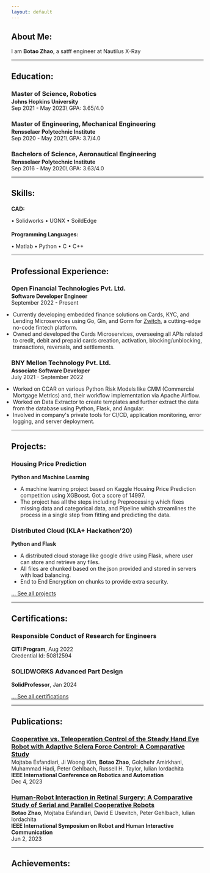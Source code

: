 ```yaml
---
layout: default
---
```

## About Me:

I am **Botao Zhao**, a satff engineer at Nautilus X-Ray

---

## Education:

<h3 style="margin-bottom:2px;">Master of Science, Robotics</h3>
<h4 style="margin:0;">Johns Hopkins University</h4>
Sep 2021 - May 2023\
GPA: 3.65/4.0

<h3 style="margin-bottom:2px;">Master of Engineering, Mechanical Engineering</h3>
<h4 style="margin:0;">Rensselaer Polytechnic Institute</h4>
Sep 2020 - May 2021\
GPA: 3.7/4.0

<h3 style="margin-bottom:2px;">Bachelors of Science, Aeronautical Engineering</h3>
<h4 style="margin:0;">Rensselaer Polytechnic Institute</h4>
Sep 2016 - May 2020\
GPA: 3.63/4.0

---

## Skills:

<h4 style="margin-bottom:2px;">CAD:</h4>
<p style="margin-bottom:4px;">&#x2022; Solidworks &#x2022; UGNX &#x2022; SoildEdge</p>

<h4 style="margin-bottom:2px;">Programming Languages:</h4>
<p style="margin-bottom:4px;">&#x2022; Matlab &#x2022; Python &#x2022; C &#x2022; C++</p>

---

## Professional Experience:

<h3 style="margin-bottom:2px;">Open Financial Technologies Pvt. Ltd.</h3>
<p style="margin:0;"><b>Software Developer Engineer</b><br>
September 2022 - Present</p>
<ul style="margin-left: -1.4em;">
  <li>Currently developing embedded finance solutions on Cards, KYC, and Lending Microservices using Go, Gin, and Gorm for <a href="https://www.zwitch.io/">Zwitch</a>, a cutting-edge no-code fintech platform.</li>
  <li>Owned and developed the Cards Microservices, overseeing all APIs related to credit, debit and prepaid cards creation, activation, blocking/unblocking, transactions, reversals, and settlements.</li>
</ul>

<h3 style="margin-bottom:2px;">BNY Mellon Technology Pvt. Ltd.</h3>
<p style="margin:0;"><b>Associate Software Developer</b><br>
July 2021 - September 2022</p>
<ul style="margin-left: -1.4em;">
  <li>Worked on CCAR on various Python Risk Models like CMM (Commercial Mortgage Metrics) and, their workflow implementation via Apache Airflow.</li>
  <li>Worked on Data Extractor to create templates and further extract the data from the database using Python, Flask, and Angular.</li>
  <li>Involved in company's private tools for CI/CD, application monitoring, error logging, and server deployment.</li>
</ul>

---

## Projects:

<div class="card">
  <h3>Housing Price Prediction</h3>
  <p><b>Python and Machine Learning</b></p>
  <ul>
    <li>A machine learning project based on Kaggle Housing Price Prediction competition using XGBoost. Got a score of 14997.</li>
    <li>The project has all the steps including Preprocessing which fixes missing data and categorical data, and Pipeline which streamlines the process in a single step from fitting and predicting the data.</li>
  </ul>
  <a href="https://vaibhavvikas.ml/housing-price-predictor/"><span class="card-link-spanner"></span></a>
</div>

<div class="card">
  <h3>Distributed Cloud (KLA+ Hackathon'20)</h3>
  <p><b>Python and Flask</b></p>
  <ul>
    <li>A distributed cloud storage like google drive using Flask, where user can store and retrieve any files.</li>
    <li>All files are chunked based on the json provided and stored in servers with load balancing.</li>
    <li>End to End Encryption on chunks to provide extra security.</li>
  </ul>
  <a href="https://vaibhavvikas.ml/distributed-cloud"><span class="card-link-spanner"></span></a>
</div>

[... See all projects](./projects)

---

## Certifications:

<div class="card">
  <h3>Responsible Conduct of Research for Engineers</h3>
  <p><b>CITI Program</b>, Aug 2022<br>
  Credential Id: 50812594</p>
  <a href="https://www.citiprogram.org/verify/?wf530ee0a-0814-4915-9442-76889defe9c9-50812594"><span class="card-link-spanner"></span></a>
</div>

<div class="card">
  <h3>SOLIDWORKS Advanced Part Design</h3>
  <p><b>SolidProfessor</b>, Jan 2024<br></p>
  <a href="https://plt.solidprofessor.com/certificates/2f91a8de-c822-4b25-ba9e-da4bd174363f"><span class="card-link-spanner"></span></a>
</div>

[... See all certifications](./certifications)

---

## Publications:

<h3 style="margin-bottom:2px; color:var(--clr-a-text);"><a href="https://ieeexplore.ieee.org/abstract/document/10611084">Cooperative vs. Teleoperation Control of the Steady Hand Eye Robot with Adaptive Sclera Force Control: A Comparative Study</a></h3>
<p style="margin:0;">Mojtaba Esfandiari, Ji Woong Kim, <b>Botao Zhao</b>, Golchehr Amirkhani, Muhammad Hadi, Peter Gehlbach, Russell H. Taylor, Iulian Iordachita<br></p>
<b>IEEE International Conference on Robotics and Automation</b><br>
Dec 4, 2023

<h3 style="margin-bottom:2px; color:var(--clr-a-text);"><a href="https://ieeexplore.ieee.org/abstract/document/10309472">Human-Robot Interaction in Retinal Surgery: A Comparative Study of Serial and Parallel Cooperative Robots</a></h3>
<p style="margin:0;"><b>Botao Zhao</b>, Mojtaba Esfandiari, David E Usevitch, Peter Gehlbach, Iulian Iordachita<br></p>
<b>IEEE International Symposium on Robot and Human Interactive Communication</b><br>
Jun 2, 2023

---

## Achievements:
